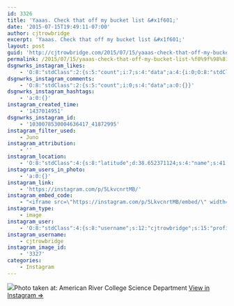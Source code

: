 ```yaml
---
id: 3326
title: 'Yaaas. Check that off my bucket list &#x1f601;'
date: '2015-07-15T19:49:11-07:00'
author: cjtrowbridge
excerpt: 'Yaaas. Check that off my bucket list &#x1f601;'
layout: post
guid: 'http://cjtrowbridge.com/2015/07/15/yaaas-check-that-off-my-bucket-list-%f0%9f%98%81/'
permalink: /2015/07/15/yaaas-check-that-off-my-bucket-list-%f0%9f%98%81/
dsgnwrks_instagram_likes:
    - 'O:8:"stdClass":2:{s:5:"count";i:7;s:4:"data";a:4:{i:0;O:8:"stdClass":4:{s:8:"username";s:9:"jimmieeee";s:15:"profile_picture";s:84:"https://instagramimages-a.akamaihd.net/profiles/profile_28064856_75sq_1376196501.jpg";s:2:"id";s:8:"28064856";s:9:"full_name";s:12:"Jimmie Erwin";}i:1;O:8:"stdClass":4:{s:8:"username";s:11:"sexytallone";s:15:"profile_picture";s:106:"https://igcdn-photos-e-a.akamaihd.net/hphotos-ak-xta1/t51.2885-19/1738870_627655317346892_1916046438_a.jpg";s:2:"id";s:7:"9678444";s:9:"full_name";s:11:"sexytallone";}i:2;O:8:"stdClass":4:{s:8:"username";s:7:"jarthon";s:15:"profile_picture";s:107:"https://igcdn-photos-d-a.akamaihd.net/hphotos-ak-xaf1/t51.2885-19/10311324_503971309748323_1235731165_a.jpg";s:2:"id";s:8:"33754221";s:9:"full_name";s:0:"";}i:3;O:8:"stdClass":4:{s:8:"username";s:7:"tochwat";s:15:"profile_picture";s:108:"https://igcdn-photos-d-a.akamaihd.net/hphotos-ak-xpa1/t51.2885-19/10853162_1569086796660131_1159595740_a.jpg";s:2:"id";s:8:"18897559";s:9:"full_name";s:10:"Tad Ochwat";}}}'
dsgnwrks_instagram_comments:
    - 'O:8:"stdClass":2:{s:5:"count";i:0;s:4:"data";a:0:{}}'
dsgnwrks_instagram_hashtags:
    - 'a:0:{}'
instagram_created_time:
    - '1437014951'
dsgnwrks_instagram_id:
    - '1030078530004636417_41872995'
instagram_filter_used:
    - Juno
instagram_attribution:
    - ''
instagram_location:
    - 'O:8:"stdClass":4:{s:8:"latitude";d:38.652371124;s:4:"name";s:41:"American River College Science Department";s:9:"longitude";d:-121.347416737;s:2:"id";i:323963236;}'
instagram_users_in_photo:
    - 'a:0:{}'
instagram_link:
    - 'https://instagram.com/p/5LkvcnrtMB/'
instagram_embed_code:
    - "<iframe src=\"https://instagram.com/p/5LkvcnrtMB/embed/\" width=\"612\" height=\"710\" frameborder=\"0\" scrolling=\"no\" allowtransparency=\"true\"></iframe>\n"
instagram_type:
    - image
instagram_user:
    - 'O:8:"stdClass":4:{s:8:"username";s:12:"cjtrowbridge";s:15:"profile_picture";s:107:"https://igcdn-photos-g-a.akamaihd.net/hphotos-ak-xap1/t51.2885-19/11205819_940973412608942_1083705953_a.jpg";s:2:"id";s:8:"41872995";s:9:"full_name";s:13:"CJ Trowbridge";}'
instagram_username:
    - cjtrowbridge
instagram_image_id:
    - '3327'
categories:
    - Instagram
---
```


[![](http://blog.cjtrowbridge.com/wp-content/uploads/2015/07/11356969_1607851299475512_1300959739_n.jpg)](https://instagram.com/p/5LkvcnrtMB/)Photo taken at: American River College Science Department [View in Instagram ⇒](https://instagram.com/p/5LkvcnrtMB/)